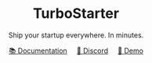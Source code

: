 <div align="center">

# TurboStarter

Ship your startup everywhere. In minutes.

[📚 Documentation](https://www.turbostarter.dev/docs/web)&nbsp;&nbsp;&nbsp;&nbsp;&nbsp;[💬 Discord](https://discord.gg/KjpK2uk3JP)&nbsp;&nbsp;&nbsp;&nbsp;&nbsp;[🚀 Demo](https://www.demo.turbostarter.dev)

</div>
